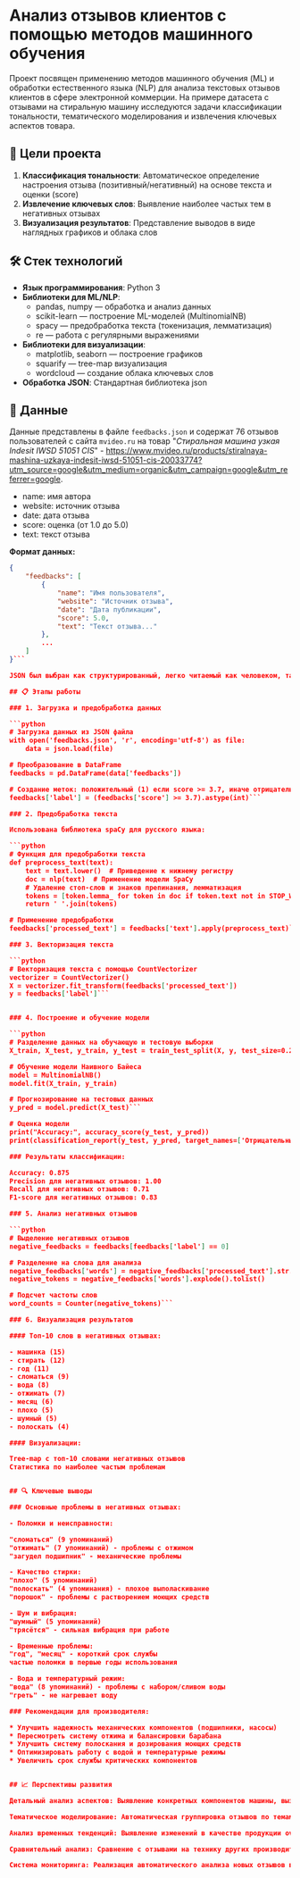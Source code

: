 # Анализ отзывов клиентов с помощью методов машинного обучения

Проект посвящен применению методов машинного обучения (ML) и обработки естественного языка (NLP) для анализа текстовых отзывов клиентов в сфере электронной коммерции. На примере датасета с отзывами на стиральную машину исследуются задачи классификации тональности, тематического моделирования и извлечения ключевых аспектов товара.

## 🎯 Цели проекта

1. **Классификация тональности**: Автоматическое определение настроения отзыва (позитивный/негативный) на основе текста и оценки (score)
2. **Извлечение ключевых слов**: Выявление наиболее частых тем в негативных отзывах
3. **Визуализация результатов**: Представление выводов в виде наглядных графиков и облака слов

## 🛠 Стек технологий

- **Язык программирования**: Python 3
- **Библиотеки для ML/NLP**:
  - pandas, numpy — обработка и анализ данных
  - scikit-learn — построение ML-моделей (MultinomialNB)
  - spacy — предобработка текста (токенизация, лемматизация)
  - re — работа с регулярными выражениями
- **Библиотеки для визуализации**:
  - matplotlib, seaborn — построение графиков
  - squarify — tree-map визуализация
  - wordcloud — создание облака ключевых слов
- **Обработка JSON**: Стандартная библиотека json
  
## 📁 Данные

Данные представлены в файле `feedbacks.json` и содержат 76 отзывов пользователей с сайта `mvideo.ru` на товар "*Стиральная машина узкая Indesit IWSD 51051 CIS*" - https://www.mvideo.ru/products/stiralnaya-mashina-uzkaya-indesit-iwsd-51051-cis-20033774?utm_source=google&utm_medium=organic&utm_campaign=google&utm_referrer=google.

- name: имя автора
- website: источник отзыва
- date: дата отзыва
- score: оценка (от 1.0 до 5.0)
- text: текст отзыва


**Формат данных:**

```json
{
    "feedbacks": [
        {
            "name": "Имя пользователя",
            "website": "Источник отзыва",
            "date": "Дата публикации",
            "score": 5.0,
            "text": "Текст отзыва..."
        },
        ...
    ]
}```

JSON был выбран как структурированный, легко читаемый как человеком, так и машиной формат. Он идеально подходит для хранения иерархических данных (список объектов с одинаковым набором полей), легко парсится на большинстве языков программирования и является стандартом де-факто для передачи данных через веб-API, что актуально для задач электронной коммерции.

## 📋 Этапы работы

### 1. Загрузка и предобработка данных

```python
# Загрузка данных из JSON файла
with open('feedbacks.json', 'r', encoding='utf-8') as file:
    data = json.load(file)

# Преобразование в DataFrame
feedbacks = pd.DataFrame(data['feedbacks'])

# Создание меток: положительный (1) если score >= 3.7, иначе отрицательный (0)
feedbacks['label'] = (feedbacks['score'] >= 3.7).astype(int)```

### 2. Предобработка текста

Использована библиотека spaCy для русского языка:

```python
# Функция для предобработки текста
def preprocess_text(text):
    text = text.lower()  # Приведение к нижнему регистру
    doc = nlp(text)  # Применение модели SpaCy
    # Удаление стоп-слов и знаков препинания, лемматизация
    tokens = [token.lemma_ for token in doc if token.text not in STOP_WORDS and not token.is_punct and not token.text.isdigit()]
    return ' '.join(tokens)

# Применение предобработки
feedbacks['processed_text'] = feedbacks['text'].apply(preprocess_text)```

### 3. Векторизация текста

```python
# Векторизация текста с помощью CountVectorizer
vectorizer = CountVectorizer()
X = vectorizer.fit_transform(feedbacks['processed_text'])
y = feedbacks['label']```


### 4. Построение и обучение модели

```python
# Разделение данных на обучающую и тестовую выборки
X_train, X_test, y_train, y_test = train_test_split(X, y, test_size=0.2, random_state=42)

# Обучение модели Наивного Байеса
model = MultinomialNB()
model.fit(X_train, y_train)

# Прогнозирование на тестовых данных
y_pred = model.predict(X_test)```

# Оценка модели
print("Accuracy:", accuracy_score(y_test, y_pred))
print(classification_report(y_test, y_pred, target_names=['Отрицательный', 'Положительный']))

### Результаты классификации:

Accuracy: 0.875
Precision для негативных отзывов: 1.00
Recall для негативных отзывов: 0.71
F1-score для негативных отзывов: 0.83

### 5. Анализ негативных отзывов

```python
# Выделение негативных отзывов
negative_feedbacks = feedbacks[feedbacks['label'] == 0]

# Разделение на слова для анализа
negative_feedbacks['words'] = negative_feedbacks['processed_text'].str.split()
negative_tokens = negative_feedbacks['words'].explode().tolist()

# Подсчет частоты слов
word_counts = Counter(negative_tokens)```

### 6. Визуализация результатов

#### Топ-10 слов в негативных отзывах:

- машинка (15)
- стирать (12)
- год (11)
- сломаться (9)
- вода (8)
- отжимать (7)
- месяц (6)
- плохо (5)
- шумный (5)
- полоскать (4)

#### Визуализации:

Tree-map с топ-10 словами негативных отзывов
Статистика по наиболее частым проблемам


## 🔍 Ключевые выводы

### Основные проблемы в негативных отзывах:

- Поломки и неисправности:

"сломаться" (9 упоминаний)
"отжимать" (7 упоминаний) - проблемы с отжимом
"загудел подшипник" - механические проблемы

- Качество стирки:
"плохо" (5 упоминаний)
"полоскать" (4 упоминания) - плохое выполаскивание
"порошок" - проблемы с растворением моющих средств

- Шум и вибрация:
"шумный" (5 упоминаний)
"трясётся" - сильная вибрация при работе

- Временные проблемы:
"год", "месяц" - короткий срок службы
частые поломки в первые годы использования

- Вода и температурный режим:
"вода" (8 упоминаний) - проблемы с набором/сливом воды
"греть" - не нагревает воду

### Рекомендации для производителя:

* Улучшить надежность механических компонентов (подшипники, насосы)
* Пересмотреть систему отжима и балансировки барабана
* Улучшить систему полоскания и дозирования моющих средств
* Оптимизировать работу с водой и температурные режимы
* Увеличить срок службы критических компонентов


## 📈 Перспективы развития

Детальный анализ аспектов: Выявление конкретных компонентов машины, вызывающих проблемы

Тематическое моделирование: Автоматическая группировка отзывов по темам (LDA)

Анализ временных тенденций: Выявление изменений в качестве продукции over time

Сравнительный анализ: Сравнение с отзывами на технику других производителей

Система мониторинга: Реализация автоматического анализа новых отзывов в реальном времени

